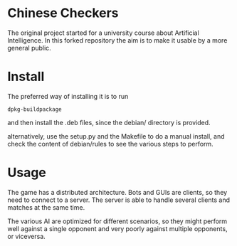 Chinese Checkers
================

The original project started for a university course about Artificial
Intelligence. In this forked repository the aim is to make it usable by a more
general public.

Install
=======
The preferred way of installing it is to run
```
dpkg-buildpackage
```
and then install the .deb files, since the debian/ directory is provided.

alternatively, use the setup.py and the Makefile to do a manual install,
and check the content of debian/rules to see the various steps to perform.

Usage
=====
The game has a distributed architecture. Bots and GUIs are clients, so they
need to connect to a server.
The server is able to handle several clients and matches at the same time.

The various AI are optimized for different scenarios, so they might perform
well against a single opponent and very poorly against multiple opponents, or
viceversa.

